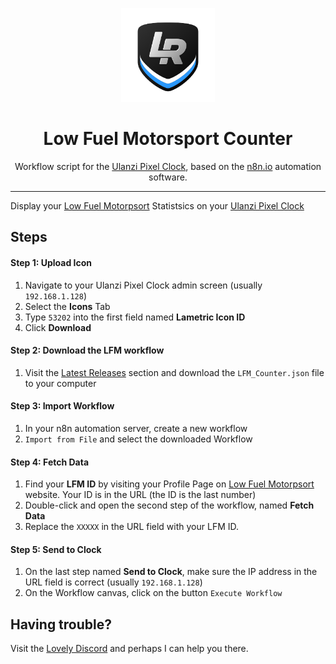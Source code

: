 <p align="center">
<img width="150" height="150" alt="Lovely Sim Racing" src="images/lr-logo-small.png">
</p>

<h1 align="center">Low Fuel Motorsport Counter</h1>

<p align="center">
Workflow script for the <a href="https://j76.me/PixelClock">Ulanzi Pixel Clock</a>, based on the <a href="https://n8n.io">n8n.io</a> automation software.
</p>
 
---

Display your [Low Fuel Motorpsort](https://lowfuelmotorsport.com) Statistsics on your [Ulanzi Pixel Clock](https://j76.me/PixelClock)

## Steps

#### Step 1: Upload Icon
1. Navigate to your Ulanzi Pixel Clock admin screen (usually `192.168.1.128`)
2. Select the **Icons** Tab
3. Type `53202` into the first field named **Lametric Icon ID**
4. Click **Download**

#### Step 2: Download the LFM workflow
1. Visit the [Latest Releases](https://github.com/cdemetriadis/lovely-pixelclock-n8n/releases) section and download the `LFM_Counter.json` file to your computer

#### Step 3: Import Workflow
1. In your n8n automation server, create a new workflow
2. `Import from File` and select the downloaded Workflow

#### Step 4: Fetch Data
1. Find your **LFM ID** by visiting your Profile Page on [Low Fuel Motorpsort](https://lowfuelmotorsport.com) website. Your ID is in the URL (the ID is the last number)
2. Double-click and open the second step of the workflow, named **Fetch Data**
3. Replace the `XXXXX` in the URL field with your LFM ID. 

#### Step 5: Send to Clock
1. On the last step named **Send to Clock**, make sure the IP address in the URL field is correct (usually `192.168.1.128`)
2. On the Workflow canvas, click on the button `Execute Workflow`


## Having trouble?
Visit the [Lovely Discord](https://j76.me/LSRDiscord) and perhaps I can help you there.